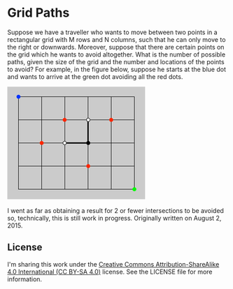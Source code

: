 # Grid Paths

Suppose we have a traveller who wants to move between two points in a rectangular grid with M rows and N columns, such that he can only move to the right or downwards. Moreover, suppose that there are certain points on the grid which he wants to avoid altogether. What is the number of possible paths, given the size of the grid and the number and locations of the points to avoid? For example, in the figure below, suppose he starts at the blue dot and wants to arrive at the green dot avoiding all the red dots.

![](grid.png)

I went as far as obtaining a result for 2 or fewer intersections to be avoided so, technically, this is still work in progress. Originally written on August 2, 2015.

## License

I'm sharing this work under the [Creative Commons Attribution-ShareAlike 4.0 International (CC BY-SA 4.0)](http://creativecommons.org/licenses/by-sa/4.0/) license. See the LICENSE file for more information.

